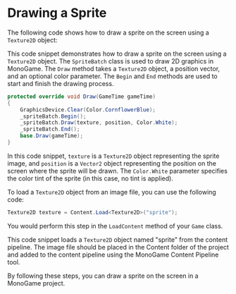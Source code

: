 # Drawing a Sprite

The following code shows how to draw a sprite on the screen using a `Texture2D` object:

This code snippet demonstrates how to draw a sprite on the screen using a `Texture2D` object. The `SpriteBatch` class is used to draw 2D graphics in MonoGame. The `Draw` method takes a `Texture2D` object, a position vector, and an optional color parameter. The `Begin` and `End` methods are used to start and finish the drawing process.

```csharp
protected override void Draw(GameTime gameTime)
{
	GraphicsDevice.Clear(Color.CornflowerBlue);
	_spriteBatch.Begin();
	_spriteBatch.Draw(texture, position, Color.White);
	_spriteBatch.End();
	base.Draw(gameTime);
}
```

In this code snippet, `texture` is a `Texture2D` object representing the sprite image, and `position` is a `Vector2` object representing the position on the screen where the sprite will be drawn. The `Color.White` parameter specifies the color tint of the sprite (in this case, no tint is applied).

To load a `Texture2D` object from an image file, you can use the following code:
```csharp
Texture2D texture = Content.Load<Texture2D>("sprite");
```

You would perform this step in the `LoadContent` method of your `Game` class.

This code snippet loads a `Texture2D` object named "sprite" from the content pipeline. The image file should be placed in the Content folder of the project and added to the content pipeline using the MonoGame Content Pipeline tool.

By following these steps, you can draw a sprite on the screen in a MonoGame project.